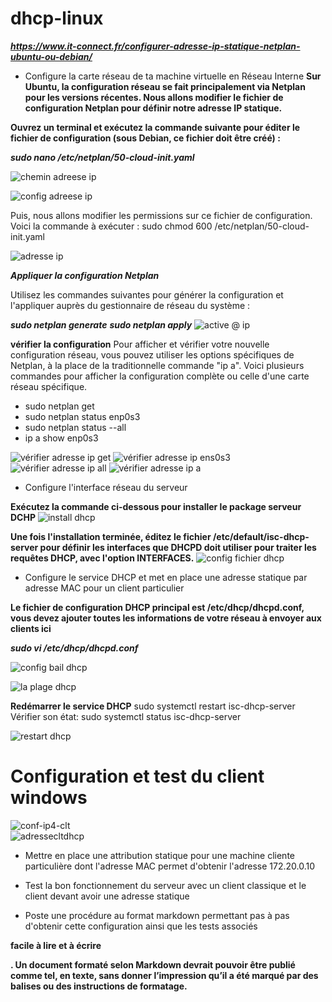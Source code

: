 # dhcp-linux

***https://www.it-connect.fr/configurer-adresse-ip-statique-netplan-ubuntu-ou-debian/***

- Configure la carte réseau de ta machine virtuelle en Réseau Interne
**Sur Ubuntu, la configuration réseau se fait principalement via Netplan pour les versions récentes. Nous allons modifier le fichier de configuration Netplan pour définir notre adresse IP statique.**

**Ouvrez un terminal et exécutez la commande suivante pour éditer le fichier de configuration (sous Debian, ce fichier doit être créé) :**

***sudo nano /etc/netplan/50-cloud-init.yaml***

![chemin adreese ip](https://github.com/KAOUTARBAH/DHCP-LINUX/blob/main/images/chemin-add-ip.png)

![config adreese ip](https://github.com/KAOUTARBAH/DHCP-LINUX/blob/main/images/addresseIp.png)


Puis, nous allons modifier les permissions sur ce fichier de configuration.
Voici la commande à exécuter :
sudo chmod 600 /etc/netplan/50-cloud-init.yaml

![adresse ip](https://github.com/KAOUTARBAH/DHCP-LINUX/blob/main/images/droits.png)

***Appliquer la configuration Netplan***

Utilisez les commandes suivantes pour générer la configuration et l'appliquer auprès du gestionnaire de réseau du système :

***sudo netplan generate***
***sudo netplan apply***
![active @ ip](https://github.com/KAOUTARBAH/DHCP-LINUX/blob/main/images/activer-add.png)

**vérifier la configuration**
Pour afficher et vérifier votre nouvelle configuration réseau, vous pouvez utiliser les options spécifiques de Netplan, à la place de la traditionnelle commande "ip a". Voici plusieurs commandes pour afficher la configuration complète ou celle d'une carte réseau spécifique.

- sudo netplan get
- sudo netplan status enp0s3
- sudo netplan status --all
- ip a show enp0s3

![vérifier adresse ip get](https://github.com/KAOUTARBAH/DHCP-LINUX/blob/main/images/netplan-get.png)
![vérifier adresse ip ens0s3](https://github.com/KAOUTARBAH/DHCP-LINUX/blob/main/images/netplan-enp0s3.png)
![vérifier adresse ip all](https://github.com/KAOUTARBAH/DHCP-LINUX/blob/main/images/NETPLAN-ALL.png)
![vérifier adresse ip a ](https://github.com/KAOUTARBAH/DHCP-LINUX/blob/main/images/ip-a.png)


- Configure l'interface réseau du serveur

**Exécutez la commande ci-dessous pour installer le package serveur DCHP**
![install dhcp](https://github.com/KAOUTARBAH/DHCP-LINUX/blob/main/images/install-dhcp.png)

**Une fois l'installation terminée, éditez le fichier /etc/default/isc-dhcp-server pour définir les interfaces que DHCPD doit utiliser pour traiter les requêtes DHCP, avec l'option INTERFACES.**
![config fichier dhcp](https://github.com/KAOUTARBAH/DHCP-LINUX/blob/main/images/config-fich-dhcp.png)

- Configure le service DHCP et met en place une adresse statique par adresse MAC pour un client particulier

**Le fichier de configuration DHCP principal est /etc/dhcp/dhcpd.conf, vous devez ajouter toutes les informations de votre réseau à envoyer aux clients ici**

***sudo vi /etc/dhcp/dhcpd.conf***

![config bail dhcp](https://github.com/KAOUTARBAH/DHCP-LINUX/blob/main/images/configbail.png)

![la plage dhcp](https://github.com/KAOUTARBAH/DHCP-LINUX/blob/main/images/palgedhcp.png)

**Redémarrer le service DHCP**
sudo systemctl restart isc-dhcp-server
Vérifier son état:
sudo systemctl status isc-dhcp-server

![restart dhcp](https://github.com/KAOUTARBAH/DHCP-LINUX/blob/main/images/restartDhcp.png)    


# Configuration et test du client windows 

![conf-ip4-clt](https://github.com/KAOUTARBAH/DHCP-LINUX/blob/main/images/conf-ip4-clt.png)    
![adressecltdhcp](https://github.com/KAOUTARBAH/DHCP-LINUX/blob/main/images/adressecltdhcp.png)    

- Mettre en place une attribution statique pour une machine cliente particulière dont l'adresse MAC permet d'obtenir l'adresse 172.20.0.10

- Test la bon fonctionnement du serveur avec un client classique et le client devant avoir une adresse statique

- Poste une procédure au format markdown permettant pas à pas d'obtenir cette configuration ainsi que les tests associés

**facile à lire et à écrire**

**. Un document formaté selon Markdown devrait pouvoir être publié comme tel, en texte, sans donner l’impression qu’il a été marqué par des balises ou des instructions de formatage.**


